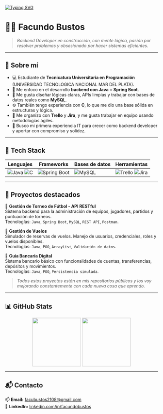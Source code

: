 [![Typing SVG](https://readme-typing-svg.herokuapp.com?color=00F700&lines=Hola%2C+soy+Facundo+Bustos+%F0%9F%91%8B;Backend+Developer+orientado+a+Java+%F0%9F%92%BB;Stack%3A+Java+%7C+Spring+Boot+%7C+MySQL+%7C+C+%7C+Trello+%7C+Jira;Apasionado+por+la+arquitectura+limpia+y+los+sistemas+robustos+%E2%9A%99%EF%B8%8F)](https://git.io/typing-svg)


# 👨‍💻 Facundo Bustos

> _Backend Developer en construcción, con mente lógica, pasión por resolver problemas y obsesionado por hacer sistemas eficientes._

---

## 🧠 Sobre mí

- 💻 Estudiante de **Tecnicatura Universitaria en Programación** (UNIVERSIDAD TECNOLOGICA NACIONAL MAR DEL PLATA).
- 🚀 Me enfoco en el desarrollo **backend con Java + Spring Boot**.
- 🧩 Me gusta diseñar lógicas claras, APIs limpias y trabajar con bases de datos reales como **MySQL**.
- ⚙️ También tengo experiencia con **C**, lo que me dio una base sólida en estructuras y lógica.
- 📌 Me organizo con **Trello** y **Jira**, y me gusta trabajar en equipo usando metodologías ágiles.
- 🎯 Busco mi primera experiencia IT para crecer como backend developer y aportar con compromiso y solidez.

---

## 💾 Tech Stack

| Lenguajes       | Frameworks           | Bases de datos     | Herramientas        |
|-----------------|----------------------|---------------------|----------------------|
| ![Java](https://img.shields.io/badge/Java-ED8B00?style=for-the-badge&logo=java&logoColor=white) ![C](https://img.shields.io/badge/C-00599C?style=for-the-badge&logo=c&logoColor=white) | ![Spring Boot](https://img.shields.io/badge/Spring_Boot-6DB33F?style=for-the-badge&logo=springboot&logoColor=white) | ![MySQL](https://img.shields.io/badge/MySQL-005C84?style=for-the-badge&logo=mysql&logoColor=white) | ![Trello](https://img.shields.io/badge/Trello-0052CC?style=for-the-badge&logo=trello&logoColor=white) ![Jira](https://img.shields.io/badge/Jira-0052CC?style=for-the-badge&logo=jira&logoColor=white) |

---

## 🧩 Proyectos destacados

🔷 **Gestión de Torneo de Fútbol - API RESTful**  
Sistema backend para la administración de equipos, jugadores, partidos y puntuación de torneos.  
Tecnologías: `Java`, `Spring Boot`, `MySQL`, `REST API`, `Postman`.

🔷 **Gestión de Vuelos**  
Simulador de reservas de vuelos. Manejo de usuarios, credenciales, roles y vuelos disponibles.  
Tecnologías: `Java`, `POO`, `ArrayList`, `Validación de datos`.

🔷 **Guía Bancaria Digital**  
Sistema bancario básico con funcionalidades de cuentas, transferencias, depósitos y movimientos.  
Tecnologías: `Java`, `POO`, `Persistencia simulada`.

> *Todos estos proyectos están en mis repositorios públicos y los voy mejorando constantemente con cada nueva cosa que aprendo.*

---

## 📊 GitHub Stats

<div align="center">
  <img src="https://github-readme-stats.vercel.app/api?username=facundobustos&show_icons=true&theme=tokyonight&hide_title=true" height="160px"/>
  <img src="https://github-readme-stats.vercel.app/api/top-langs/?username=facundobustos&layout=compact&theme=tokyonight" height="160px"/>
</div>

---

## 📬 Contacto

📫 **Email:** facubustos2108@gmail.com  
🔗 **LinkedIn:** [linkedin.com/in/facundobustos](https://www.linkedin.com/in/facub21/)  
